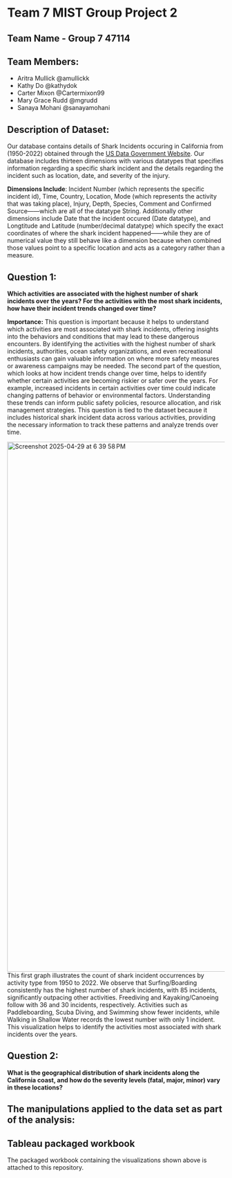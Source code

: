 # Team 7 MIST Group Project 2
## Team Name - Group 7 47114
## Team Members: 
- Aritra Mullick @amullickk
- Kathy Do @kathydok
- Carter Mixon @Cartermixon99
- Mary Grace Rudd @mgrudd 
- Sanaya Mohani @sanayamohani

## Description of Dataset:
Our database contains details of Shark Incidents occuring in California from (1950-2022) obtained through the [US Data Government Website](https://catalog.data.gov/dataset). Our database includes thirteen dimensions with various datatypes that specifies information regarding a specific shark incident and the details regarding the incident such as location, date, and severity of the injury. 

**Dimensions Include**: Incident Number (which represents the specific incident id), Time, Country, Location, Mode (which represents the activity that was taking place), Injury, Depth, Species, Comment and Confirmed Source——which are all of the datatype String. Additionally other dimensions include Date that the incident occured (Date datatype), and Longtitude and Latitude (number/decimal datatype) which specify the exact coordinates of where the shark incident happened——while they are of numerical value they still behave like a dimension because when combined those values point to a specific location and acts as a category rather than a measure. 




## Question 1:
**Which activities are associated with the highest number of shark incidents over the years? For the activities with the most shark incidents, how have their incident trends changed over time?**

**Importance:**
This question is important because it helps to understand which activities are most associated with shark incidents, offering insights into the behaviors and conditions that may lead to these dangerous encounters. By identifying the activities with the highest number of shark incidents, authorities, ocean safety organizations, and even recreational enthusiasts can gain valuable information on where more safety measures or awareness campaigns may be needed. The second part of the question, which looks at how incident trends change over time, helps to identify whether certain activities are becoming riskier or safer over the years. For example, increased incidents in certain activities over time could indicate changing patterns of behavior or environmental factors. Understanding these trends can inform public safety policies, resource allocation, and risk management strategies. This question is tied to the dataset because it includes historical shark incident data across various activities, providing the necessary information to track these patterns and analyze trends over time.

<img width="1225" alt="Screenshot 2025-04-29 at 6 39 58 PM" src="https://github.com/user-attachments/assets/9ffb6bf1-0f51-4d02-9ffd-1636983d7a49" />
This first graph illustrates the count of shark incident occurrences by activity type from 1950 to 2022. We observe that Surfing/Boarding consistently has the highest number of shark incidents, with 85 incidents, significantly outpacing other activities. Freediving and Kayaking/Canoeing follow with 36 and 30 incidents, respectively. Activities such as Paddleboarding, Scuba Diving, and Swimming show fewer incidents, while Walking in Shallow Water records the lowest number with only 1 incident. This visualization helps to identify the activities most associated with shark incidents over the years.



## Question 2:
**What is the geographical distribution of shark incidents along the California coast, and how do the severity levels (fatal, major, minor) vary in these locations?**

## The manipulations applied to the data set as part of the analysis:

## Tableau packaged workbook
The packaged workbook containing the visualizations shown above is attached to this repository.
